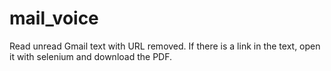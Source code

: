 # mail_voice
Read unread Gmail text with URL removed. If there is a link in the text, open it with selenium and download the PDF.
